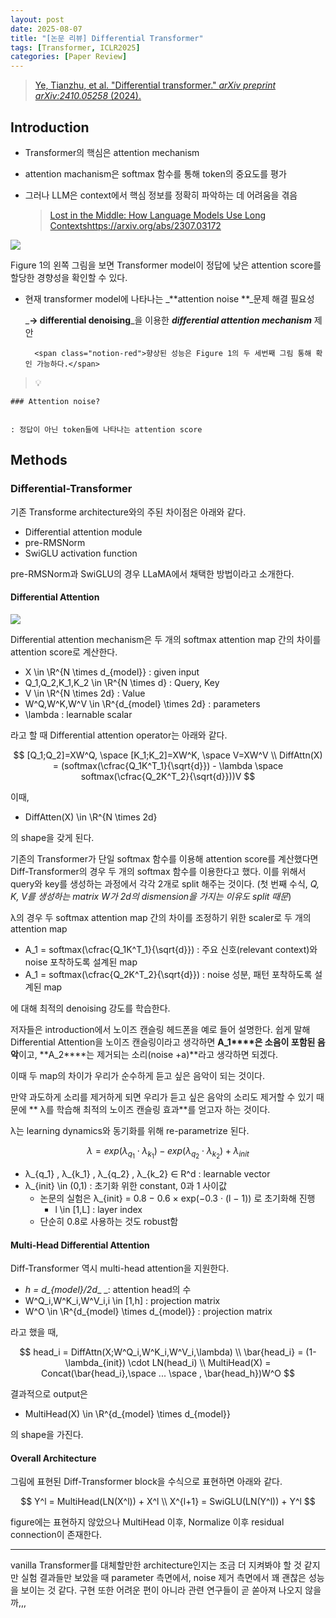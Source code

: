 ```yaml
---
layout: post
date: 2025-08-07
title: "[논문 리뷰] Differential Transformer"
tags: [Transformer, ICLR2025]
categories: [Paper Review]
---
```


> [Ye, Tianzhu, et al. "Differential transformer." ](https://arxiv.org/abs/2410.05258)[_arXiv preprint arXiv:2410.05258_](https://arxiv.org/abs/2410.05258)[ (2024).](https://arxiv.org/abs/2410.05258)



## Introduction

- Transformer의 핵심은 attention mechanism
- attention machanism은 softmax 함수를 통해 token의 중요도를 평가
- 그러나 LLM은 context에서 핵심 정보를 정확히 파악하는 데 어려움을 겪음

	> [Lost in the Middle: How Language Models Use Long Contextshttps://arxiv.org/abs/2307.03172](https://arxiv.org/abs/2307.03172)


![](https://prod-files-secure.s3.us-west-2.amazonaws.com/542b861c-36a8-4051-84e5-8804b6728dba/9083ea56-691a-4752-ae26-47f403431ac8/image.png?X-Amz-Algorithm=AWS4-HMAC-SHA256&X-Amz-Content-Sha256=UNSIGNED-PAYLOAD&X-Amz-Credential=ASIAZI2LB466WUIEVGEW%2F20250913%2Fus-west-2%2Fs3%2Faws4_request&X-Amz-Date=20250913T020635Z&X-Amz-Expires=3600&X-Amz-Security-Token=IQoJb3JpZ2luX2VjEML%2F%2F%2F%2F%2F%2F%2F%2F%2F%2FwEaCXVzLXdlc3QtMiJHMEUCIQDSJ%2B5tslctm7PzT1govvnl6F46OxE7czPM5Ftaou8PZwIgKsQpzROWpdkz3qcaVxK7v0JhoRBB86fVXb3C3r8BAhgq%2FwMIOxAAGgw2Mzc0MjMxODM4MDUiDJd6h7IlGasuGdrgTSrcA43fJgAcjIB7UT1hEo0xRrEfD8oWvKNKMN2hr5E%2FIgQnP61rHNcJ4zOHf7%2Bp6xHStzl%2FuUc46XjM6qmxDZC64pfn0YQodi7wl2TVNtQA4sYeL1WUXuUZfO9XZYzC3DjugB5353OL%2BMIcZx%2BqvsdE0iDcfN1JlGggFzRTttgTg0%2B2SS2GgclnxY2dnxPYGZhqIeEM62YeaIzwKdw1NsqZOr%2F4zoUcZ%2FFQEDaqHLc%2Fw53lrlWsmY6IBIg7M3mgrJ9Cp%2FHt8rCi8TTRXciL%2FL6vwStmCOLEC0CbIUQzNZ1m7ijsks4qSoTVJTSIBN6Nc5jSEgEP9s0kx1WWc0SsGFqjIBVtsyWalMLuLtxJkA1%2FzuKwC1yXMXbNN7om8VJQwBqAaCHs2dBHVdqdm%2FJ4SjiMkLVJrjkiK7JrRreMm%2Fak5gFlsdRcNPal4uWpm83747xeK%2BlNe%2Be7HMwf9hruOq%2BMHsVOBmoH5LpBaernxh7Yh2pvPS960B29BuppWkHk2zZ1FTJyiGLPLV5uoI3e7vHgCoBft2kUEnORw8gjThKrcENWQ2DH2B47NbfzxO8oEV5dfuz7LKBsrtMngnwtmLLnPt%2BmBNQOfSWV5YEnPwzYkocAOIW9LhkWdKY%2FUs6zMN%2Bgk8YGOqUBsBzqklQYgVzD67gLkAsTGndAYHv08tgA9ezqOz%2BVKTq7%2Bqwl93ndxIZrVj3JmHL4Alw%2Bfyr1EFW%2FnY1dD84OfdPElEMWhnoQedKha8gcLVs2zEAsVcCx7lESksiFqm2Tpof6vzHl5dQldnYi33BJPa6n3h%2BaWZxXKCTh7nTdBolhsn%2BfFDnWBPZf89IC%2BMLOvWduFUhMLGJa2v19xFCAcsX1FPZ1&X-Amz-Signature=f3c9b62f756788d9edfac67144103dcb5c4343a3a416af81da2969d3d972364c&X-Amz-SignedHeaders=host&x-amz-checksum-mode=ENABLED&x-id=GetObject)


Figure 1의 왼쪽 그림을 보면 Transformer model이 정답에 낮은 attention score를 할당한 경향성을 확인할 수 있다.

- 현재 transformer model에 나타나는 _**attention noise **_문제 해결 필요성

	_**→ differential denoising**_을 이용한 _**differential attention mechanism**_ 제안


		<span class="notion-red">향상된 성능은 Figure 1의 두 세번째 그림 통해 확인 가능하다.</span>


> 💡 


	### Attention noise?


	: 정답이 아닌 token들에 나타나는 attention score



## Methods



### Differential-Transformer


기존 Transforme architecture와의 주된 차이점은 아래와 같다.

- Differential attention module
- pre-RMSNorm
- SwiGLU activation function

pre-RMSNorm과 SwiGLU의 경우 LLaMA에서 채택한 방법이라고 소개한다.



#### Differential Attention


![](https://prod-files-secure.s3.us-west-2.amazonaws.com/542b861c-36a8-4051-84e5-8804b6728dba/116d70b2-1963-4810-9167-f4c7d8a06e8f/image.png?X-Amz-Algorithm=AWS4-HMAC-SHA256&X-Amz-Content-Sha256=UNSIGNED-PAYLOAD&X-Amz-Credential=ASIAZI2LB466WUIEVGEW%2F20250913%2Fus-west-2%2Fs3%2Faws4_request&X-Amz-Date=20250913T020635Z&X-Amz-Expires=3600&X-Amz-Security-Token=IQoJb3JpZ2luX2VjEML%2F%2F%2F%2F%2F%2F%2F%2F%2F%2FwEaCXVzLXdlc3QtMiJHMEUCIQDSJ%2B5tslctm7PzT1govvnl6F46OxE7czPM5Ftaou8PZwIgKsQpzROWpdkz3qcaVxK7v0JhoRBB86fVXb3C3r8BAhgq%2FwMIOxAAGgw2Mzc0MjMxODM4MDUiDJd6h7IlGasuGdrgTSrcA43fJgAcjIB7UT1hEo0xRrEfD8oWvKNKMN2hr5E%2FIgQnP61rHNcJ4zOHf7%2Bp6xHStzl%2FuUc46XjM6qmxDZC64pfn0YQodi7wl2TVNtQA4sYeL1WUXuUZfO9XZYzC3DjugB5353OL%2BMIcZx%2BqvsdE0iDcfN1JlGggFzRTttgTg0%2B2SS2GgclnxY2dnxPYGZhqIeEM62YeaIzwKdw1NsqZOr%2F4zoUcZ%2FFQEDaqHLc%2Fw53lrlWsmY6IBIg7M3mgrJ9Cp%2FHt8rCi8TTRXciL%2FL6vwStmCOLEC0CbIUQzNZ1m7ijsks4qSoTVJTSIBN6Nc5jSEgEP9s0kx1WWc0SsGFqjIBVtsyWalMLuLtxJkA1%2FzuKwC1yXMXbNN7om8VJQwBqAaCHs2dBHVdqdm%2FJ4SjiMkLVJrjkiK7JrRreMm%2Fak5gFlsdRcNPal4uWpm83747xeK%2BlNe%2Be7HMwf9hruOq%2BMHsVOBmoH5LpBaernxh7Yh2pvPS960B29BuppWkHk2zZ1FTJyiGLPLV5uoI3e7vHgCoBft2kUEnORw8gjThKrcENWQ2DH2B47NbfzxO8oEV5dfuz7LKBsrtMngnwtmLLnPt%2BmBNQOfSWV5YEnPwzYkocAOIW9LhkWdKY%2FUs6zMN%2Bgk8YGOqUBsBzqklQYgVzD67gLkAsTGndAYHv08tgA9ezqOz%2BVKTq7%2Bqwl93ndxIZrVj3JmHL4Alw%2Bfyr1EFW%2FnY1dD84OfdPElEMWhnoQedKha8gcLVs2zEAsVcCx7lESksiFqm2Tpof6vzHl5dQldnYi33BJPa6n3h%2BaWZxXKCTh7nTdBolhsn%2BfFDnWBPZf89IC%2BMLOvWduFUhMLGJa2v19xFCAcsX1FPZ1&X-Amz-Signature=9fca8b7f2a50f32cabe2ab0b8e0b0dbf9a72739acc2137b2f1834bce7f54a27f&X-Amz-SignedHeaders=host&x-amz-checksum-mode=ENABLED&x-id=GetObject)


Differential attention mechanism은 두 개의 softmax attention map 간의 차이를 attention score로 계산한다.

- X \in \R^{N \times d\_{model}} : given input
- Q\_1,Q\_2,K\_1,K\_2 \in \R^{N \times d} : Query, Key
- V \in \R^{N \times 2d} : Value
- W^Q,W^K,W^V \in \R^{d\_{model} \times 2d} : parameters
- \lambda : learnable scalar

라고 할 때 Differential attention operator는 아래와 같다.


$$
[Q_1;Q_2]=XW^Q, \space [K_1;K_2]=XW^K, \space V=XW^V \\
DiffAttn(X) = (softmax(\cfrac{Q_1K^T_1}{\sqrt{d}}) - \lambda \space softmax(\cfrac{Q_2K^T_2}{\sqrt{d}}))V
$$


이때,

- DiffAtten(X) \in \R^{N \times 2d}

의 shape을 갖게 된다.


기존의 Transformer가 단일 softmax 함수를 이용해 attention score를 계산했다면 Diff-Transformer의 경우 두 개의 softmax 함수를 이용한다고 했다. 이를 위해서 query와 key를 생성하는 과정에서 각각 2개로 split 해주는 것이다. <span class="notion-red">(첫 번째 수식, </span><span class="notion-red">_Q, K, V를 생성하는 matrix W가 2d의 dismension을 가지는 이유도 split 때문_</span><span class="notion-red">)</span>


 λ의 경우 두 softmax attention map 간의 차이를 조정하기 위한 scaler로 두 개의 attention map

- A\_1 = softmax(\cfrac{Q\_1K^T\_1}{\sqrt{d}}) : 주요 신호(relevant context)와 noise 포착하도록 설계된 map
- A\_1 = softmax(\cfrac{Q\_2K^T\_2}{\sqrt{d}}) : noise 성분, 패턴 포착하도록 설계된 map 

에 대해 최적의 denoising 강도를 학습한다.


저자들은 introduction에서 노이즈 캔슬링 헤드폰을 예로 들어 설명한다. 쉽게 말해 Differential Attention을 노이즈 캔슬링이라고 생각하면 **A\_1****은 소음이 포함된 음악**이고, **A\_2****는 제거되는 소리(noise +a)**라고 생각하면 되겠다. 


이때 두 map의 차이가 우리가 순수하게 듣고 싶은 음악이 되는 것이다. 


만약 과도하게 소리를 제거하게 되면 우리가 듣고 싶은 음악의 소리도 제거할 수 있기 때문에 ** λ를 학습해 최적의 노이즈 캔슬링 효과**를 얻고자 하는 것이다.


λ는 learning dynamics와 동기화를 위해 re-parametrize 된다.


$$
\lambda = exp(\lambda_{q_1} \cdot \lambda_{k_1}) - exp(\lambda_{q_2} \cdot \lambda_{k_2}) + \lambda_{init}
$$

- λ\_{q\_1} , λ\_{k\_1} , λ\_{q\_2} , λ\_{k\_2} ∈ R^d : learnable vector
- λ\_{init} \in (0,1) : 초기화 위한 constant, 0과 1 사이값
	- 논문의 실험은 λ\_{init} = 0.8 − 0.6 × exp(−0.3 · (l − 1)) 로 초기화해 진행
		- l \in [1,L] : layer index
	- 단순히 0.8로 사용하는 것도 robust함


#### **Multi-Head Differential Attention**


Diff-Transformer 역시 multi-head attention을 지원한다.

- _h = d\_{model}/2d__ _: attention head의 수
- W^Q\_i,W^K\_i,W^V\_i,i \in [1,h] : projection matrix
- W^O \in \R^{d\_{model} \times d\_{model}} : projection matrix

라고 했을 때,


$$
head_i = DiffAttn(X;W^Q_i,W^K_i,W^V_i,\lambda) \\
\bar{head_i} = (1-\lambda_{init}) \cdot LN(head_i) \\
MultiHead(X) = Concat(\bar{head_i},\space ... \space , \bar{head_h})W^O
$$


결과적으로 output은

- MultiHead(X) \in \R^{d\_{model} \times d\_{model}}

의 shape을 가진다.



#### Overall Architecture


그림에 표현된 Diff-Transformer block을 수식으로 표현하면 아래와 같다.


$$
Y^l = MultiHead(LN(X^l)) + X^l \\
X^{l+1} = SwiGLU(LN(Y^l)) + Y^l
$$


figure에는 표현하지 않았으나 MultiHead 이후, Normalize 이후 residual connection이 존재한다.


---


vanilla Transformer를 대체할만한 architecture인지는 조금 더 지켜봐야 할 것 같지만 실험 결과들만 보았을 때 parameter 측면에서, noise 제거 측면에서 꽤 괜찮은 성능을 보이는 것 같다. 구현 또한 어려운 편이 아니라 관련 연구들이 곧 쏟아져 나오지 않을까,,,

